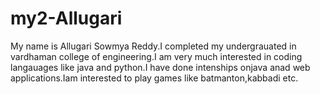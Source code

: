 # my2-Allugari
My name is Allugari Sowmya Reddy.I completed my undergrauated in vardhaman college of engineering.I am very much interested in coding langauages like java and python.I have done intenships onjava anad web applications.Iam interested to play games like batmanton,kabbadi etc.